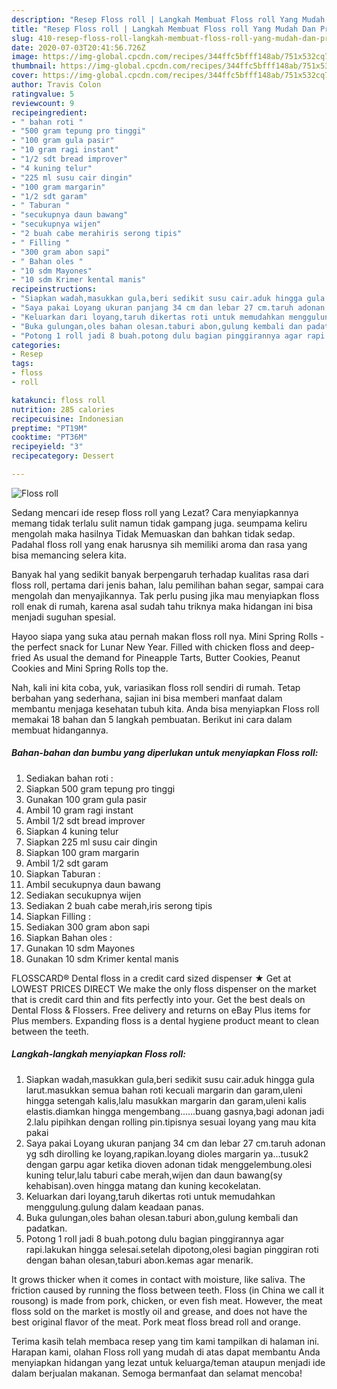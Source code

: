 ```yaml
---
description: "Resep Floss roll | Langkah Membuat Floss roll Yang Mudah Dan Praktis"
title: "Resep Floss roll | Langkah Membuat Floss roll Yang Mudah Dan Praktis"
slug: 410-resep-floss-roll-langkah-membuat-floss-roll-yang-mudah-dan-praktis
date: 2020-07-03T20:41:56.726Z
image: https://img-global.cpcdn.com/recipes/344ffc5bfff148ab/751x532cq70/floss-roll-foto-resep-utama.jpg
thumbnail: https://img-global.cpcdn.com/recipes/344ffc5bfff148ab/751x532cq70/floss-roll-foto-resep-utama.jpg
cover: https://img-global.cpcdn.com/recipes/344ffc5bfff148ab/751x532cq70/floss-roll-foto-resep-utama.jpg
author: Travis Colon
ratingvalue: 5
reviewcount: 9
recipeingredient:
- " bahan roti "
- "500 gram tepung pro tinggi"
- "100 gram gula pasir"
- "10 gram ragi instant"
- "1/2 sdt bread improver"
- "4 kuning telur"
- "225 ml susu cair dingin"
- "100 gram margarin"
- "1/2 sdt garam"
- " Taburan "
- "secukupnya daun bawang"
- "secukupnya wijen"
- "2 buah cabe merahiris serong tipis"
- " Filling "
- "300 gram abon sapi"
- " Bahan oles "
- "10 sdm Mayones"
- "10 sdm Krimer kental manis"
recipeinstructions:
- "Siapkan wadah,masukkan gula,beri sedikit susu cair.aduk hingga gula larut.masukkan semua bahan roti kecuali margarin dan garam,uleni hingga setengah kalis,lalu masukkan margarin dan garam,uleni kalis elastis.diamkan hingga mengembang......buang gasnya,bagi adonan jadi 2.lalu pipihkan dengan rolling pin.tipisnya sesuai loyang yang mau kita pakai"
- "Saya pakai Loyang ukuran panjang 34 cm dan lebar 27 cm.taruh adonan yg sdh dirolling ke loyang,rapikan.loyang dioles margarin ya...tusuk2 dengan garpu agar ketika dioven adonan tidak menggelembung.olesi kuning telur,lalu taburi cabe merah,wijen dan daun bawang(sy kehabisan).oven hingga matang dan kuning kecokelatan."
- "Keluarkan dari loyang,taruh dikertas roti untuk memudahkan menggulung.gulung dalam keadaan panas."
- "Buka gulungan,oles bahan olesan.taburi abon,gulung kembali dan padatkan."
- "Potong 1 roll jadi 8 buah.potong dulu bagian pinggirannya agar rapi.lakukan hingga selesai.setelah dipotong,olesi bagian pinggiran roti dengan bahan olesan,taburi abon.kemas agar menarik."
categories:
- Resep
tags:
- floss
- roll

katakunci: floss roll 
nutrition: 285 calories
recipecuisine: Indonesian
preptime: "PT19M"
cooktime: "PT36M"
recipeyield: "3"
recipecategory: Dessert

---
```



![Floss roll](https://img-global.cpcdn.com/recipes/344ffc5bfff148ab/751x532cq70/floss-roll-foto-resep-utama.jpg)

Sedang mencari ide resep floss roll yang Lezat? Cara menyiapkannya memang tidak terlalu sulit namun tidak gampang juga. seumpama keliru mengolah maka hasilnya Tidak Memuaskan dan bahkan tidak sedap. Padahal floss roll yang enak harusnya sih memiliki aroma dan rasa yang bisa memancing selera kita.

Banyak hal yang sedikit banyak berpengaruh terhadap kualitas rasa dari floss roll, pertama dari jenis bahan, lalu pemilihan bahan segar, sampai cara mengolah dan menyajikannya. Tak perlu pusing jika mau menyiapkan floss roll enak di rumah, karena asal sudah tahu triknya maka hidangan ini bisa menjadi suguhan spesial.

Hayoo siapa yang suka atau pernah makan floss roll nya. Mini Spring Rolls - the perfect snack for Lunar New Year. Filled with chicken floss and deep-fried As usual the demand for Pineapple Tarts, Butter Cookies, Peanut Cookies and Mini Spring Rolls top the.


Nah, kali ini kita coba, yuk, variasikan floss roll sendiri di rumah. Tetap berbahan yang sederhana, sajian ini bisa memberi manfaat dalam membantu menjaga kesehatan tubuh kita. Anda bisa menyiapkan Floss roll memakai 18 bahan dan 5 langkah pembuatan. Berikut ini cara dalam membuat hidangannya.

<!--inarticleads1-->

##### Bahan-bahan dan bumbu yang diperlukan untuk menyiapkan Floss roll:

1. Sediakan  bahan roti :
1. Siapkan 500 gram tepung pro tinggi
1. Gunakan 100 gram gula pasir
1. Ambil 10 gram ragi instant
1. Ambil 1/2 sdt bread improver
1. Siapkan 4 kuning telur
1. Siapkan 225 ml susu cair dingin
1. Siapkan 100 gram margarin
1. Ambil 1/2 sdt garam
1. Siapkan  Taburan :
1. Ambil secukupnya daun bawang
1. Sediakan secukupnya wijen
1. Sediakan 2 buah cabe merah,iris serong tipis
1. Siapkan  Filling :
1. Sediakan 300 gram abon sapi
1. Siapkan  Bahan oles :
1. Gunakan 10 sdm Mayones
1. Gunakan 10 sdm Krimer kental manis


FLOSSCARD® Dental floss in a credit card sized dispenser ★ Get at LOWEST PRICES DIRECT We make the only floss dispenser on the market that is credit card thin and fits perfectly into your. Get the best deals on Dental Floss &amp; Flossers. Free delivery and returns on eBay Plus items for Plus members. Expanding floss is a dental hygiene product meant to clean between the teeth. 

<!--inarticleads2-->

##### Langkah-langkah menyiapkan Floss roll:

1. Siapkan wadah,masukkan gula,beri sedikit susu cair.aduk hingga gula larut.masukkan semua bahan roti kecuali margarin dan garam,uleni hingga setengah kalis,lalu masukkan margarin dan garam,uleni kalis elastis.diamkan hingga mengembang......buang gasnya,bagi adonan jadi 2.lalu pipihkan dengan rolling pin.tipisnya sesuai loyang yang mau kita pakai
1. Saya pakai Loyang ukuran panjang 34 cm dan lebar 27 cm.taruh adonan yg sdh dirolling ke loyang,rapikan.loyang dioles margarin ya...tusuk2 dengan garpu agar ketika dioven adonan tidak menggelembung.olesi kuning telur,lalu taburi cabe merah,wijen dan daun bawang(sy kehabisan).oven hingga matang dan kuning kecokelatan.
1. Keluarkan dari loyang,taruh dikertas roti untuk memudahkan menggulung.gulung dalam keadaan panas.
1. Buka gulungan,oles bahan olesan.taburi abon,gulung kembali dan padatkan.
1. Potong 1 roll jadi 8 buah.potong dulu bagian pinggirannya agar rapi.lakukan hingga selesai.setelah dipotong,olesi bagian pinggiran roti dengan bahan olesan,taburi abon.kemas agar menarik.


It grows thicker when it comes in contact with moisture, like saliva. The friction caused by running the floss between teeth. Floss (in China we call it rousong) is made from pork, chicken, or even fish meat. However, the meat floss sold on the market is mostly oil and grease, and does not have the best original flavor of the meat. Pork meat floss bread roll and orange. 

Terima kasih telah membaca resep yang tim kami tampilkan di halaman ini. Harapan kami, olahan Floss roll yang mudah di atas dapat membantu Anda menyiapkan hidangan yang lezat untuk keluarga/teman ataupun menjadi ide dalam berjualan makanan. Semoga bermanfaat dan selamat mencoba!
